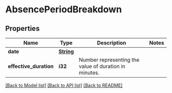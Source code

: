 # AbsencePeriodBreakdown

## Properties

Name | Type | Description | Notes
------------ | ------------- | ------------- | -------------
**date** | [**String**](string.md) |  | 
**effective_duration** | **i32** | Number representing the value of duration in minutes. | 

[[Back to Model list]](../README.md#documentation-for-models) [[Back to API list]](../README.md#documentation-for-api-endpoints) [[Back to README]](../README.md)



